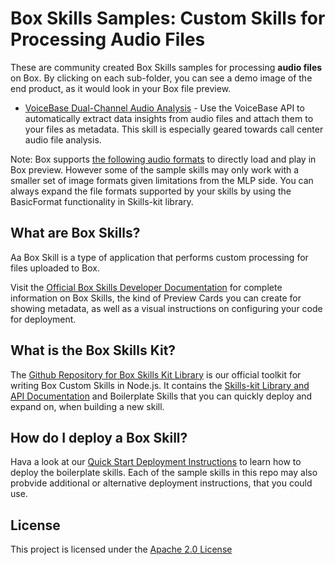 # Box Skills Samples: Custom Skills for Processing Audio Files 

These are community created Box Skills samples for processing **audio files** on Box. By clicking on each sub-folder, you can see a demo image of the end product, as it would look in your Box file preview.

* [VoiceBase Dual-Channel Audio Analysis](voicebase-callcenter-audio-analysis) - Use the VoiceBase API to automatically extract data insights from audio files and attach them to your files as metadata. This skill is especially geared towards call center audio file analysis.

Note: Box supports [the following audio formats](https://community.box.com/t5/How-to-Guides-for-Managing/File-Types-and-Fonts-Supported-in-Box-Content-Preview/ta-p/327) to directly load and play in Box preview. However some of the sample skills may only work with a smaller set of image formats given limitations from the MLP side. You can always expand the file formats supported by your skills by using the BasicFormat functionality in Skills-kit library.


## What are Box Skills?

Aa Box Skill is a type of application that performs custom processing for files uploaded to Box.

Visit the [Official Box Skills Developer Documentation](https://developer.box.com/docs/box-skills) for complete information on Box Skills, the kind of Preview Cards you can create for showing metadata, as well as a visual instructions on configuring your code for deployment.

## What is the Box Skills Kit?

The [Github Repository for Box Skills Kit Library](https://github.com/box/box-skills-kit-nodejs) is our official toolkit for writing Box Custom Skills in Node.js. It contains the [Skills-kit Library and API Documentation](https://github.com/box/box-skills-kit-nodejs/tree/master/skills-kit-library)  and Boilerplate Skills that you can quickly deploy and expand on, when building a new skill.

## How do I deploy a Box Skill?

Hava a look at our [Quick Start Deployment Instructions](https://github.com/box/box-skills-kit-nodejs/tree/master/boilerplate-skills) to learn how to deploy the boilerplate skills. Each of the sample skills in this repo may also probvide additional or alternative deployment instructions, that you could use.


## License

This project is licensed under the [Apache 2.0 License](LICENSE)
